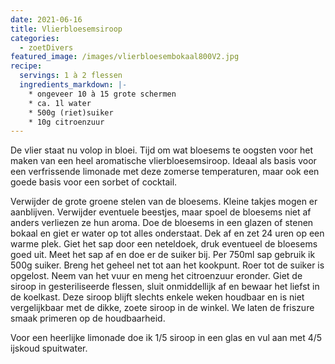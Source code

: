 ```yaml
---
date: 2021-06-16
title: Vlierbloesemsiroop
categories:
  - zoetDivers
featured_image: /images/vlierbloesembokaal800V2.jpg
recipe:
  servings: 1 à 2 flessen
  ingredients_markdown: |-
    * ongeveer 10 à 15 grote schermen
    * ca. 1l water
    * 500g (riet)suiker    * 10g citroenzuur
---
```

De vlier staat nu volop in bloei. Tijd om wat bloesems te oogsten voor het maken van een heel aromatische vlierbloesemsiroop.
Ideaal als basis voor een verfrissende limonade met deze zomerse temperaturen, maar ook een goede basis voor een sorbet of cocktail.


<!--more-->

Verwijder de grote groene stelen van de bloesems. Kleine takjes mogen er aanblijven.
Verwijder eventuele beestjes, maar spoel de bloesems niet af anders verliezen ze hun aroma.
Doe de bloesems in een glazen of stenen bokaal en giet er water op tot alles onderstaat. 
Dek af en zet 24 uren op een warme plek.
Giet het sap door een neteldoek, druk eventueel de bloesems goed uit.
Meet het sap af en doe er de suiker bij.
Per 750ml sap gebruik ik 500g suiker.
Breng het geheel net tot aan het kookpunt. Roer tot de suiker is opgelost. Neem van het vuur en meng het citroenzuur eronder.
Giet de siroop in gesteriliseerde flessen, sluit onmiddellijk af en bewaar het liefst in de koelkast.
Deze siroop blijft slechts enkele weken houdbaar en is niet vergelijkbaar met de dikke, zoete siroop in de winkel.
We laten de friszure smaak primeren op de houdbaarheid.

Voor een heerlijke limonade doe ik 1/5 siroop in een glas en vul aan met 4/5 ijskoud spuitwater.

